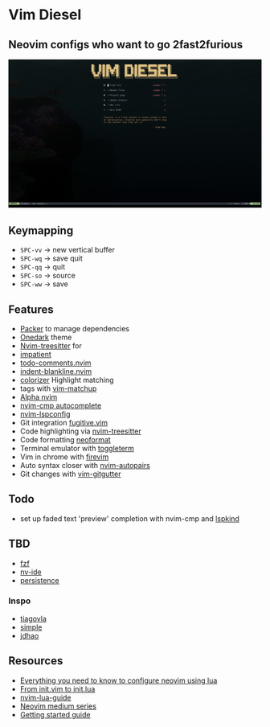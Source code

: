 # Vim Diesel

## Neovim configs who want to go 2fast2furious

<img src="./images/vimdiesel.png" />

## Keymapping

- `SPC-vv` -> new vertical buffer
- `SPC-wq` -> save quit
- `SPC-qq` -> quit
- `SPC-so` -> source
- `SPC-ww` -> save

## Features

- [Packer](https://github.com/wbthomason/packer.nvim) to manage dependencies
- [Onedark](https://github.com/navarasu/onedark.nvim) theme
- [Nvim-treesitter](https://github.com/nvim-treesitter/nvim-treesitter) for
- [impatient](https://github.com/lewis6991/impatient.nvim)
- [todo-comments.nvim](https://github.com/folke/todo-comments.nvim)
- [indent-blankline.nvim](https://github.com/lukas-reineke/indent-blankline.nvim)
- [colorizer](https://github.com/norcalli/nvim-colorizer.lua) Highlight matching
- tags with [vim-matchup](https://github.com/andymass/vim-matchup)
- [Alpha nvim](https://github.com/goolord/alpha-nvim)
- [nvim-cmp autocomplete](https://github.com/hrsh7th/nvim-cmp)
- [nvim-lspconfig](https://github.com/neovim/nvim-lspconfig)
- Git integration [fugitive.vim](https://github.com/tpope/vim-fugitive)
- Code highlighting via
  [nvim-treesitter](https://github.com/nvim-treesitter/nvim-treesitter)
- Code formatting [neoformat](https://github.com/sbdchd/neoformat)
- Terminal emulator with
  [toggleterm](https://github.com/akinsho/toggleterm.nvim)
- Vim in chrome with [firevim](https://github.com/glacambre/firenvim)
- Auto syntax closer with
  [nvim-autopairs](https://github.com/windwp/nvim-autopairs)
- Git changes with [vim-gitgutter](https://github.com/airblade/vim-gitgutter)

## Todo

- set up faded text 'preview' completion with nvim-cmp and
  [lspkind](https://github.com/onsails/lspkind.nvim/pull/30)

## TBD

- [fzf](https://github.com/junegunn/fzf.vim)
- [nv-ide](https://github.com/crivotz/nv-ide)
- [persistence](https://github.com/folke/persistence.nvim)

### Inspo

- [tiagovla](https://github.com/tiagovla/.dotfiles/tree/master/neovim/.config/nvim)
- [simple](https://github.com/brainfucksec/neovim-lua)
- [jdhao](https://github.com/jdhao/nvim-config)

## Resources

- [Everything you need to know to configure neovim using lua](https://vonheikemen.github.io/devlog/tools/configuring-neovim-using-lua/)
- [From init.vim to init.lua](https://teukka.tech/luanvim.html)
- [nvim-lua-guide](https://github.com/nanotee/nvim-lua-guide)
- [Neovim medium series](https://alpha2phi.medium.com/learn-neovim-the-practical-way-8818fcf4830f#545a)
- [Getting started guide](https://bryankegley.me/posts/nvim-getting-started/)
